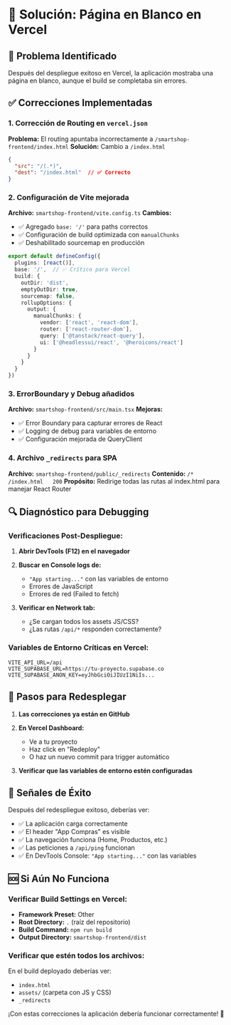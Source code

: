# 🔧 Solución: Página en Blanco en Vercel

## 🚨 Problema Identificado
Después del despliegue exitoso en Vercel, la aplicación mostraba una página en blanco, aunque el build se completaba sin errores.

## ✅ Correcciones Implementadas

### 1. **Corrección de Routing en `vercel.json`**
**Problema:** El routing apuntaba incorrectamente a `/smartshop-frontend/index.html`
**Solución:** Cambio a `/index.html` 

```json
{
  "src": "/(.*)",
  "dest": "/index.html"  // ✅ Correcto
}
```

### 2. **Configuración de Vite mejorada**
**Archivo:** `smartshop-frontend/vite.config.ts`
**Cambios:**
- ✅ Agregado `base: '/'` para paths correctos
- ✅ Configuración de build optimizada con `manualChunks`
- ✅ Deshabilitado sourcemap en producción

```typescript
export default defineConfig({
  plugins: [react()],
  base: '/',  // ✅ Crítico para Vercel
  build: {
    outDir: 'dist',
    emptyOutDir: true,
    sourcemap: false,
    rollupOptions: {
      output: {
        manualChunks: {
          vendor: ['react', 'react-dom'],
          router: ['react-router-dom'],
          query: ['@tanstack/react-query'],
          ui: ['@headlessui/react', '@heroicons/react']
        }
      }
    }
  }
})
```

### 3. **ErrorBoundary y Debug añadidos**
**Archivo:** `smartshop-frontend/src/main.tsx`
**Mejoras:**
- ✅ Error Boundary para capturar errores de React
- ✅ Logging de debug para variables de entorno
- ✅ Configuración mejorada de QueryClient

### 4. **Archivo `_redirects` para SPA**
**Archivo:** `smartshop-frontend/public/_redirects`
**Contenido:** `/*    /index.html   200`
**Propósito:** Redirige todas las rutas al index.html para manejar React Router

## 🔍 Diagnóstico para Debugging

### **Verificaciones Post-Despliegue:**
1. **Abrir DevTools (F12) en el navegador**
2. **Buscar en Console logs de:**
   - `"App starting..."` con las variables de entorno
   - Errores de JavaScript
   - Errores de red (Failed to fetch)

3. **Verificar en Network tab:**
   - ¿Se cargan todos los assets JS/CSS?
   - ¿Las rutas `/api/*` responden correctamente?

### **Variables de Entorno Críticas en Vercel:**
```
VITE_API_URL=/api
VITE_SUPABASE_URL=https://tu-proyecto.supabase.co
VITE_SUPABASE_ANON_KEY=eyJhbGciOiJIUzI1NiIs...
```

## 🚀 Pasos para Redesplegar

1. **Las correcciones ya están en GitHub**
2. **En Vercel Dashboard:**
   - Ve a tu proyecto
   - Haz click en "Redeploy" 
   - O haz un nuevo commit para trigger automático

3. **Verificar que las variables de entorno estén configuradas**

## 🎯 Señales de Éxito

Después del redespliegue exitoso, deberías ver:
- ✅ La aplicación carga correctamente
- ✅ El header "App Compras" es visible
- ✅ La navegación funciona (Home, Productos, etc.)
- ✅ Las peticiones a `/api/ping` funcionan
- ✅ En DevTools Console: `"App starting..."` con las variables

## 🆘 Si Aún No Funciona

### **Verificar Build Settings en Vercel:**
- **Framework Preset:** Other
- **Root Directory:** `.` (raíz del repositorio)
- **Build Command:** `npm run build`
- **Output Directory:** `smartshop-frontend/dist`

### **Verificar que estén todos los archivos:**
En el build deployado deberías ver:
- `index.html`
- `assets/` (carpeta con JS y CSS)
- `_redirects`

¡Con estas correcciones la aplicación debería funcionar correctamente! 🎉 